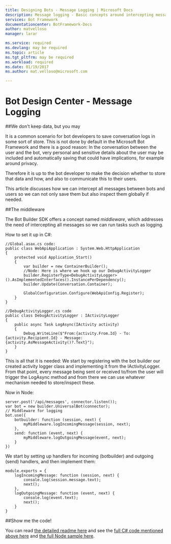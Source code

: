 ```yaml
---
title: Designing Bots - Message Logging | Microsoft Docs
description: Message logging - Basic concepts around intercepting messages between bots and users
services: Bot Framework
documentationcenter: BotFramework-Docs
author: matvelloso
manager: larar

ms.service: required
ms.devlang: may be required
ms.topic: article
ms.tgt_pltfrm: may be required
ms.workload: required
ms.date: 01/19/2017
ms.author: mat.velloso@microsoft.com

---
```

# Bot Design Center - Message Logging


##We don't keep data, but you may


It is a common scenario for bot developers to save conversation logs in some sort of store. This is not done by default in the Microsoft Bot Framework and there is a good reason: In the conversation between the user and the bot, very personal and sensitive details about the user may be included and automatically saving that could have implications, for example around privacy.

Therefore it is up to the bot developer to make the decision whether to store that data and how, and also to communicate this to their users.

This article discusses how we can intercept all messages between bots and users so we can not only save them but also inspect them globally if needed.

##The middleware


The Bot Builder SDK offers a concept named *middleware*, which addresses the need of intercepting all messages so we can run tasks such as logging. 

How to set it up in C#:

	//Global.asax.cs code:
	public class WebApiApplication : System.Web.HttpApplication
	{
        protected void Application_Start()
        {
            var builder = new ContainerBuilder();
			//Node: Here is where we hook up our DebugActivityLogger
            builder.RegisterType<DebugActivityLogger>().AsImplementedInterfaces().InstancePerDependency();
            builder.Update(Conversation.Container);

            GlobalConfiguration.Configure(WebApiConfig.Register);
        }
    }

	//DebugActivityLogger.cs code
	public class DebugActivityLogger : IActivityLogger
    {
        public async Task LogAsync(IActivity activity)
        {
            Debug.WriteLine($"From:{activity.From.Id} - To:{activity.Recipient.Id} - Message:{activity.AsMessageActivity()?.Text}");
        }
    }

This is all that it is needed: We start by registering with the bot builder our created activity logger class and implementing it from the IActivityLogger. From that point, every message being sent or received to/from the user will trigger the LogAsync method and from there we can use whatever mechanism needed to store/inspect these.

Now in Node:


	server.post('/api/messages', connector.listen());
	var bot = new builder.UniversalBot(connector);
	// Middleware for logging
	bot.use({
    	botbuilder: function (session, next) {
        	myMiddleware.logIncomingMessage(session, next);
    	},
    	send: function (event, next) {
        	myMiddleware.logOutgoingMessage(event, next);
    	}
	})

We start by setting up handlers for incoming (botbuilder) and outgoing (send) handlers, and then implement them:

	module.exports = {
    	logIncomingMessage: function (session, next) {
        	console.log(session.message.text);
        	next();
    	},
    	logOutgoingMessage: function (event, next) {
        	console.log(event.text);
        	next();
    	}
	}

##Show me the code!

You can read [the detailed readme here](https://trpp24botsamples.visualstudio.com/_git/Code?path=%2FNode%2Fcapability-middlewareLogging%2FREADME.md&version=GBmaster&_a=contents) and see the [full C# code mentioned above here](https://trpp24botsamples.visualstudio.com/_git/Code?path=%2FCSharp%2Fcore-Middleware&version=GBmaster&_a=contents) and [the full Node sample here](https://trpp24botsamples.visualstudio.com/_git/Code?path=%2FNode%2Fcapability-middlewareLogging&version=GBmaster&_a=contents).


